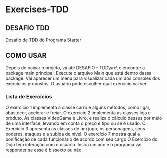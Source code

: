# Exercises-TDD

## DESAFIO  TDD
Desafio de TDD do Programa Starter

## COMO USAR
Depois de baixar o projeto, vá até DESAFIO - TDD\src\ e encontre a package main.principal. Execute o arquivo Main que está dentro dessa package.
Vai aparecer um menu para visualizar cada um dos consoles dos exercícios propostos. O usuário pode escolher qual exercício vai ver.

### Lista de Exercícios
O exercício 1 implementa a classe carro e alguns métodos, como ligar, abastecer, acelerar e freiar.
O exercício 2 implementa as classes loja e produto. As classes VideoGame e Livro, e realiza o cálculo desses por meio de uma interface, levando em conta o preço e tipo ou se é usado.
O Exercício 3 apresenta as classes de um jogo, os personagens, seus poderes, ataques e a subida de nível.
O exercício 7 mostra qual a bonificação de cada funcionário de acordo com seu cargo
O Exercício do Dojo tem interação com o usúario. Insira um ano e o programa vai responder se esse é bissexto ou não.

